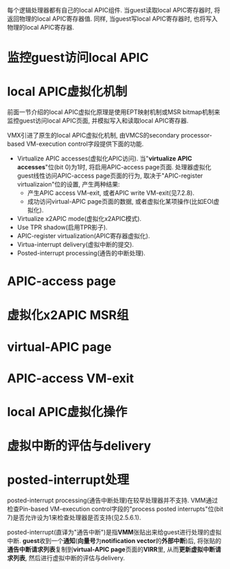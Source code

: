 
每个逻辑处理器都有自己的local APIC组件. 当guest读取local APIC寄存器时, 将返回物理的local APIC寄存器值. 同样, 当guest写local APIC寄存器时, 也将写入物理的local APIC寄存器.

# 监控guest访问local APIC

# local APIC虚拟化机制

前面一节介绍的local APIC虚拟化原理是使用EPT映射机制或MSR bitmap机制来监控guest访问local APIC页面, 并模拟写入和读取local APIC寄存器.

VMX引进了原生的local APIC虚拟化机制, 由VMCS的secondary processor-based VM-execution control字段提供下面的功能.

- Virtualize APIC accesses(虚拟化APIC访问). 当"**virtualize APIC accesses**"位(bit 0)为1时, 将启用APIC\-access page页面. 处理器虚拟化guest线性访问APIC-access page页面的行为, 取决于"APIC-register virtualizaion"位的设置, 产生两种结果:
    - 产生APIC access VM-exit, 或者APIC write VM-exit(见7.2.8).
    - 成功访问virtual-APIC page页面的数据, 或者虚拟化某项操作(比如EOI虚拟化).
- Virtualize x2APIC mode(虚拟化x2APIC模式). 
- Use TPR shadow(启用TPR影子).
- APIC-register virtualization(APIC寄存器虚拟化).
- Virtua-interrupt delivery(虚拟中断的提交).
- Posted-interrupt processing(通告的中断处理).

# APIC-access page

# 虚拟化x2APIC MSR组

# virtual-APIC page

# APIC-access VM-exit

# local APIC虚拟化操作

# 虚拟中断的评估与delivery

# posted-interrupt处理

posted-interrupt processing(通告中断处理)在较早处理器并不支持. VMM通过检查Pin-based VM-execution control字段的"process posted interrupts"位(bit 7)是否允许设为1来检查处理器是否支持(见2.5.6.1).

posted-interrupt(直译为"通告中断")是指**VMM**张贴出来给guest进行处理的虚拟中断. **guest**收到一个**通知**(**向量号**为**notification vector**的**外部中断**)后, 将张贴的**通告中断请求列表**复制到**virtual\-APIC page**页面的**VIRR**里, 从而**更新虚拟中断请求列表**, 然后进行虚拟中断的评估与delivery.

